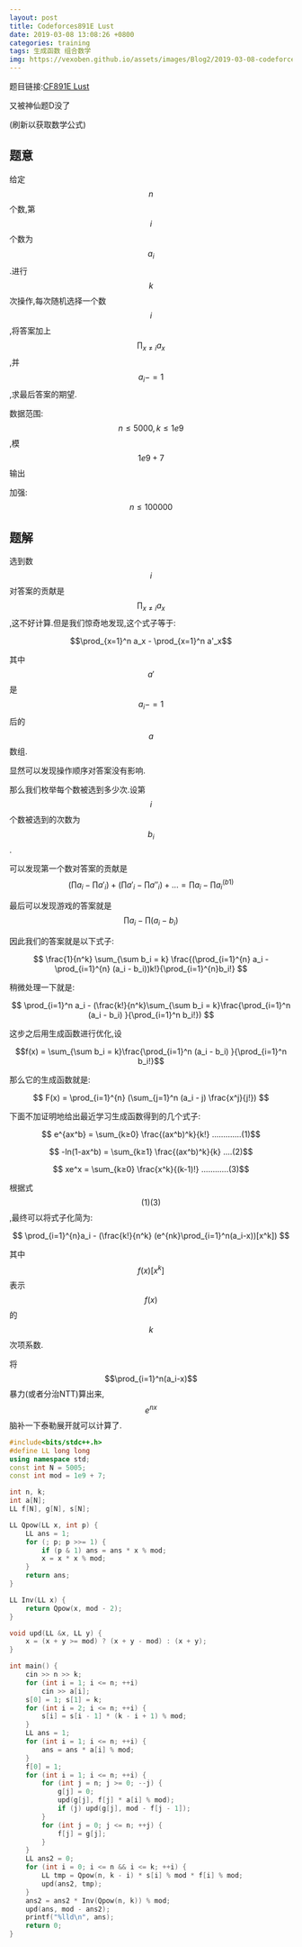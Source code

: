 ```yaml
---
layout: post
title: Codeforces891E Lust
date: 2019-03-08 13:08:26 +0800
categories: training
tags: 生成函数 组合数学
img: https://vexoben.github.io/assets/images/Blog2/2019-03-08-codeforces891e-lust.png
---
```


题目链接:[CF891E Lust][100]

又被神仙题D没了

(刷新以获取数学公式)

## **题意**

给定$$n$$个数,第$$i$$个数为$$a_i$$.进行$$k$$次操作,每次随机选择一个数$$i$$,将答案加上$$\prod_{x≠i}a_x$$,并$$a_i-=1$$,求最后答案的期望.

数据范围: $$n≤5000,k≤1e9$$,模$$1e9+7$$输出

加强:$$n≤100000$$

## **题解**

选到数$$i$$对答案的贡献是$$\prod_{x≠i}a_x$$,这不好计算.但是我们惊奇地发现,这个式子等于:

$$\prod_{x=1}^n a_x - \prod_{x=1}^n a'_x$$

其中$$a'​$$是$$a_i-=1​$$后的$$a​$$数组.

显然可以发现操作顺序对答案没有影响.

那么我们枚举每个数被选到多少次.设第$$i​$$个数被选到的次数为$$b_i​$$.

可以发现第一个数对答案的贡献是$$(\prod a_i - \prod a'_i)+(\prod a'_i - \prod a''_i) +... = \prod a_i - \prod a^{(b1)}_i$$

最后可以发现游戏的答案就是 $$\prod a_i - \prod (a_i - b_i)$$

因此我们的答案就是以下式子:

$$ \frac{1}{n^k} \sum_{\sum b_i = k} \frac{(\prod_{i=1}^{n} a_i - \prod_{i=1}^{n} (a_i - b_i))k!}{\prod_{i=1}^{n}b_i!} $$

稍微处理一下就是:

$$ \prod_{i=1}^n a_i - (\frac{k!}{n^k}\sum_{\sum b_i = k}\frac{\prod_{i=1}^n (a_i - b_i) }{\prod_{i=1}^n b_i!}) ​$$

这步之后用生成函数进行优化,设

$$f(x) = \sum_{\sum b_i = k}\frac{\prod_{i=1}^n (a_i - b_i) }{\prod_{i=1}^n b_i!}$$

那么它的生成函数就是:

$$ F(x) = \prod_{i=1}^{n} (\sum_{j=1}^n (a_i - j) \frac{x^j}{j!}) $$

下面不加证明地给出最近学习生成函数得到的几个式子:

$$ e^{ax^b} = \sum_{k≥0} \frac{(ax^b)^k}{k!} .............(1)$$

$$ -ln(1-ax^b) = \sum_{k≥1} \frac{(ax^b)^k}{k} ....(2)$$

$$ xe^x = \sum_{k≥0} \frac{x^k}{(k-1)!} ............(3)$$

根据式$$(1)(3)$$,最终可以将式子化简为:

$$ \prod_{i=1}^{n}a_i - (\frac{k!}{n^k} (e^{nk}\prod_{i=1}^n(a_i-x))[x^k]) $$

其中 $$f(x)[x^k]$$ 表示 $$f(x)$$ 的 $$k$$ 次项系数.

将 $$\prod_{i=1}^n(a_i-x)$$暴力(或者分治NTT)算出来,$$e^{nx}$$脑补一下泰勒展开就可以计算了.

```cpp
#include<bits/stdc++.h>
#define LL long long
using namespace std;
const int N = 5005;
const int mod = 1e9 + 7;

int n, k;
int a[N];
LL f[N], g[N], s[N];

LL Qpow(LL x, int p) {
	LL ans = 1;
	for (; p; p >>= 1) {
		if (p & 1) ans = ans * x % mod;
		x = x * x % mod;
	}
	return ans;
}

LL Inv(LL x) {
	return Qpow(x, mod - 2);
}

void upd(LL &x, LL y) {
	x = (x + y >= mod) ? (x + y - mod) : (x + y);
}

int main() {
	cin >> n >> k;
	for (int i = 1; i <= n; ++i)
		cin >> a[i];
	s[0] = 1; s[1] = k;
	for (int i = 2; i <= n; ++i) {
		s[i] = s[i - 1] * (k - i + 1) % mod;
	}
	LL ans = 1;
	for (int i = 1; i <= n; ++i) {
		ans = ans * a[i] % mod;
	}
	f[0] = 1;
	for (int i = 1; i <= n; ++i) {
		for (int j = n; j >= 0; --j) {
			g[j] = 0;
			upd(g[j], f[j] * a[i] % mod);
			if (j) upd(g[j], mod - f[j - 1]);
		}
		for (int j = 0; j <= n; ++j) {
			f[j] = g[j];
		}
	}
	LL ans2 = 0;
	for (int i = 0; i <= n && i <= k; ++i) {
		LL tmp = Qpow(n, k - i) * s[i] % mod * f[i] % mod;
		upd(ans2, tmp);
	}
	ans2 = ans2 * Inv(Qpow(n, k)) % mod;
	upd(ans, mod - ans2);
	printf("%lld\n", ans);
	return 0;
}
```

[100]: http://codeforces.com/problemset/problem/891/E